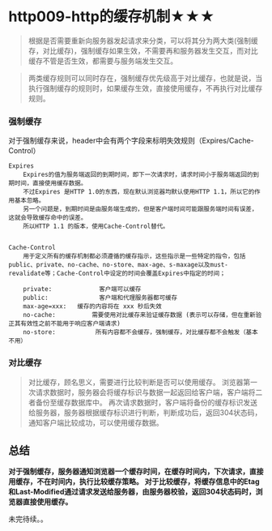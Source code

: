 # http009-http的缓存机制★★★


>根据是否需要重新向服务器发起请求来分类，可以将其分为两大类(强制缓存，对比缓存)，强制缓存如果生效，不需要再和服务器发生交互，而对比缓存不管是否生效，都需要与服务端发生交互。

>两类缓存规则可以同时存在，强制缓存优先级高于对比缓存，也就是说，当执行强制缓存的规则时，如果缓存生效，直接使用缓存，不再执行对比缓存规则。





### 强制缓存

对于强制缓存来说，header中会有两个字段来标明失效规则（Expires/Cache-Control）
```
Expires
    Expires的值为服务端返回的到期时间，即下一次请求时，请求时间小于服务端返回的到期时间，直接使用缓存数据。
    不过Expires 是HTTP 1.0的东西，现在默认浏览器均默认使用HTTP 1.1，所以它的作用基本忽略。
    另一个问题是，到期时间是由服务端生成的，但是客户端时间可能跟服务端时间有误差，这就会导致缓存命中的误差。
    所以HTTP 1.1 的版本，使用Cache-Control替代。


Cache-Control
    用于定义所有的缓存机制都必须遵循的缓存指示，这些指示是一些特定的指令，包括public、private、no-cache、no-store、max-age、s-maxage以及must-revalidate等；Cache-Control中设定的时间会覆盖Expires中指定的时间；

    private:             客户端可以缓存
    public:              客户端和代理服务器都可缓存
    max-age=xxx:   缓存的内容将在 xxx 秒后失效
    no-cache:          需要使用对比缓存来验证缓存数据 (表示可以存储，但在重新验正其有效性之前不能用于响应客户端请求)
    no-store:           所有内容都不会缓存，强制缓存，对比缓存都不会触发（基本不用）

```
### 对比缓存

> 对比缓存，顾名思义，需要进行比较判断是否可以使用缓存。
浏览器第一次请求数据时，服务器会将缓存标识与数据一起返回给客户端，客户端将二者备份至缓存数据库中。
> 再次请求数据时，客户端将备份的缓存标识发送给服务器，服务器根据缓存标识进行判断，判断成功后，返回304状态码，通知客户端比较成功，可以使用缓存数据。



## 总结
<b>对于强制缓存，服务器通知浏览器一个缓存时间，在缓存时间内，下次请求，直接用缓存，不在时间内，执行比较缓存策略。
对于比较缓存，将缓存信息中的Etag和Last-Modified通过请求发送给服务器，由服务器校验，返回304状态码时，浏览器直接使用缓存。</b>


未完待续。。

